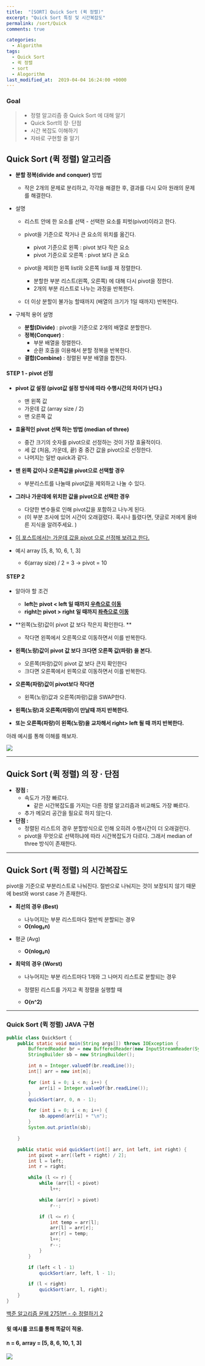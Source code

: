 ```yaml
---
title:  "[SORT] Quick Sort (퀵 정렬)"
excerpt: "Quick Sort 특징 및 시간복잡도"
permalink: /sort/Quick
comments: true

categories:
  - Algorithm
tags: 
  - Quick Sort
  - 퀵 정렬
  - sort
  - Alogorithm
last_modified_at:  2019-04-04 16:24:00 +0000
---
```


### Goal

> - 정렬 알고리즘 중 Quick Sort 에 대해 알기
> - Quick Sort의 장· 단점 
> - 시간 복잡도 이해하기 
> - 자바로 구현할 줄 알기



## Quick Sort (퀵 정렬) 알고리즘

- **분할 정복(divide and conquer)** 방법

  - 작은 2개의 문제로 분리하고, 각각을 해결한 후, 결과를 다시 모아 원래의 문제를 해결한다.

- 설명

  - 리스트 안에 한 요소를 선택 - 선택한 요소를 피벗(pivot)이라고 한다. 

  - pivot을 기준으로 작거나 큰 요소의 위치를 옮긴다. 
    - pivot 기준으로 왼쪽 : pivot 보다 작은 요소
    - pivot 기준으로 오른쪽 : pivot 보다 큰 요소
    
  - pivot을 제외한 왼쪽 list와 오른쪽 list를 재 정렬한다. 
    - 분할한 부분 리스트(왼쪽, 오른쪽) 에 대해 다시 pivot을 정한다.
    - 2개의 부분 리스트로 나누는 과정을 반복한다.
    
  - 더 이상 분할이 불가능 할때까지 (배열의 크기가 1일 때까지) 반복한다. 

    

- 구체적 용어 설명

  - **분할(Divide)** : pivot을 기준으로 2개의 배열로 분할한다.
  - **정복(Conquer)** : 
    - 부분 배열을 정렬한다.
    - 순환 호출을 이용해서 분할 정복을 반복한다.
  - **결합(Combine)** : 정렬된 부분 배열을 합친다.

  



#### STEP 1  -  pivot 선정

- **pivot 값 설정 (pivot값 설정 방식에 따라 수행시간의 차이가 난다.)**
  - 맨 왼쪽 값
  - 가운데 값 (array size / 2)
  - 맨 오른쪽 값
- **효율적인 pivot 선택 하는 방법  (median of three)**
  - 중간 크기의 숫자를 pivot으로 선정하는 것이 가장 효율적이다.
  - 세 값 (처음, 가운데, 끝) 중  중간 값을 pivot으로 선정한다. 
  - 나머지는 일반 quick과 같다. 
- **맨 왼쪽 값이나 오른쪽값을 pivot으로 선택할 경우**
  - 부분리스트를 나눌때 pivot값을 제외하고 나눌 수 있다.
- **그러나 가운데에 위치한 값을 pivot으로 선택한 경우**
  - 다양한 변수들로 인해 pivot값을 포함하고 나누게 된다. 
  - (이 부분 조사에 있어 시간이 오래걸렸다. 혹시나 틀렸다면, 댓글로 저에게 올바른 지식을 알려주세요. )
- <u>이 포스트에서는 가운데 값을 pivot 으로 선정해 보려고 한다.</u>



 - 예시 array  [5, 8, 10, 6, 1, 3]

   - 6(array size) / 2 = 3  ->  pivot = 10

   

#### STEP 2

- 알아야 할 조건 
  - **left는 pivot < left 일 때까지 <u>우측으로 이동</u>**
  - **right는 pivot > right 일 때까지 <u>좌측으로 이동</u>**

- **왼쪽(노랑)값이  pivot 값 보다 작은지 확인한다. **

  - 작다면 왼쪽에서 오른쪽으로 이동하면서 이를 반복한다.

- **왼쪽(노랑)값이 pivot 값 보다 크다면 오른쪽 값(파랑) 을 본다.**

  - 오른쪽(파랑)값이 pivot 값 보다 큰지 확인한다
  - 크다면 오른쪽에서 왼쪽으로 이동하면서 이를 반복한다.

- **오른쪽(파랑)값이 pivot보다 작다면**

  - 왼쪽(노랑)값과 오른쪽(파랑)값을 SWAP한다. 

- **왼쪽(노랑)과 오른쪽(파랑)이 만날때 까지 반복한다.**

- **또는 오른쪽(파랑)이 왼쪽(노랑)을 교차해서 right> left 될 때 까지 반복한다.**

  

아래 예시를 통해 이해를 해보자.  

![](https://chlgpdus921.github.io/assets/images/quicksort/그림2.png)





---

## Quick Sort (퀵 정렬) 의 장 · 단점

- **장점 :**
  - 속도가 가장 빠르다. 
    - 같은 시간복잡도를 가지는 다른 정렬 알고리즘과 비교해도 가장 빠르다. 
  - 추가 메모리 공간을 필요로 하지 않는다.
- **단점 :**
  - 정렬된 리스트의 경우 분할방식으로 인해 오히려 수행시간이 더 오래걸린다.
  - pivot을 무엇으로 선택하냐에 따라 시간복잡도가 다르다. 그래서 median of three 방식이 존재한다.

---

## Quick Sort (퀵 정렬) 의 시간복잡도

pivot을 기준으로 부분리스트로 나눠진다. 절반으로 나눠지는 것이 보장되지 않기 때문에 best와 worst case 가 존재한다.

- **최선의 경우 (Best)**

  - 나누어지는 부분 리스트마다 절반씩 분할되는 경우	
  - **O(nlog₂n)**
  
- 평균 (Avg)

  - **O(nlog₂n)**
  
- **최악의 경우 (Worst)**

  - 나누어지는 부분 리스트마다 1개와 그 나머지 리스트로 분할되는 경우

  - 정렬된 리스트를 가지고 퀵 정렬을 실행할 때

  - **O(n^2)**

    

---

### Quick Sort (퀵 정렬)  JAVA 구현

```java
public class QuickSort {
	public static void main(String args[]) throws IOException {
		BufferedReader br = new BufferedReader(new InputStreamReader(System.in));
		StringBuilder sb = new StringBuilder();

		int n = Integer.valueOf(br.readLine());
		int[] arr = new int[n];

		for (int i = 0; i < n; i++) {
			arr[i] = Integer.valueOf(br.readLine());
		}
		quickSort(arr, 0, n - 1);

		for (int i = 0; i < n; i++) {
			sb.append(arr[i] + "\n");
		}
		System.out.println(sb);

	}

	public static void quickSort(int[] arr, int left, int right) {
		int pivot = arr[(left + right) / 2];
		int l = left;
		int r = right;

		while (l <= r) {
			while (arr[l] < pivot)
				l++;

			while (arr[r] > pivot)
				r--;

			if (l <= r) {
				int temp = arr[l];
				arr[l] = arr[r];
				arr[r] = temp;
				l++;
				r--;
			}
		}

		if (left < l - 1)
			quickSort(arr, left, l - 1);

		if (l < right)
			quickSort(arr, l, right);
	}
}

```

[백준 알고리즘 문제 2751번 - 수 정렬하기 2](https://www.acmicpc.net/problem/2751)

#### 윗 예시를 코드를 통해 똑같이 적용.

#### n = 6,  array = [5, 8, 6, 10, 1, 3]

![](https://chlgpdus921.github.io/assets/images/quicksort/result1.PNG)



